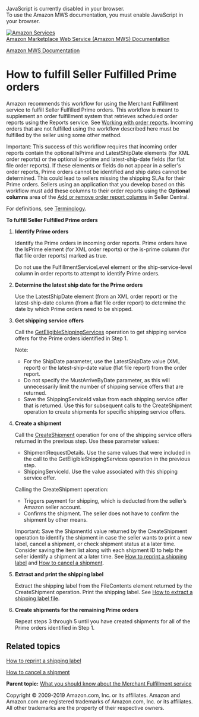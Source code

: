 <div id="MWSDX_noscript">

JavaScript is currently disabled in your browser.  
To use the Amazon MWS documentation, you must enable JavaScript in your
browser.

</div>

<div id="MWSDX_divtop">

[![Amazon
Services](https://images-na.ssl-images-amazon.com/images/G/08/mwsportal/fr_FR/amazonservices.gif "Amazon Services")](http://services.amazon.fr)  
<span id="MWSDX_titlebar">[Amazon Marketplace Web Service (Amazon MWS)
Documentation](https://developer.amazonservices.fr/gp/mws/docs.html)</span>

</div>

<div id="MWSDX_divbottom">

<div id="MWSDX_divleft">

<div id="MWSDX_toc">

</div>

</div>

<div id="MWSDX_divright">

<div id="MWSDX_content">

<span id="MWSDX_breadcrumbs">[Amazon MWS
Documentation](https://developer.amazonservices.fr/gp/mws/docs.html)</span>

<div id="MerchFulfill_HowToUseForPrime" class="nested0">

How to fulfill Seller Fulfilled Prime orders
============================================

<div class="body">

Amazon recommends this workflow for using the <span class="ph">Merchant
Fulfillment service</span> to fulfill Seller Fulfilled Prime orders.
This workflow is meant to supplement an order fulfillment system that
retrieves scheduled order reports using the Reports service. See
<a href="../reports/Reports_WorkingWithOrderReports.md" class="xref" title="Describes how to schedule and manage order reports.">Working with order reports</a>.
Incoming orders that are not fulfilled using the workflow described here
must be fulfilled by the seller using some other method.

<div class="note important">

<span class="importanttitle">Important:</span> This success of this
workflow requires that incoming order reports contain the optional <span
class="keyword parmname">IsPrime</span> and <span
class="keyword parmname">LatestShipDate</span> elements (for XML order
reports) or the optional <span class="keyword parmname">is-prime</span>
and <span class="keyword parmname">latest-ship-date</span> fields (for
flat file order reports). If these elements or fields do not appear in a
seller's order reports, Prime orders cannot be identified and ship dates
cannot be determined. This could lead to sellers missing the shipping
SLAs for their Prime orders. Sellers using an application that you
develop based on this workflow must add these columns to their order
reports using the **Optional columns** area of the
<a href="https://sellercentral.amazon.co.uk/orders/reports/column-selection" class="xref">Add or remove order report columns</a>
in Seller Central.

</div>

<span class="ph">For definitions, see
<a href="../merch_fulfill/MerchFulfill_Overview.md#Terminology" class="xref">Terminology</a>.</span>

**To fulfill Seller Fulfilled Prime orders**

1.  **Identify Prime orders**

    Identify the Prime orders in incoming order reports. Prime orders
    have the <span class="keyword parmname">IsPrime</span> element (for
    XML order reports) or the <span
    class="keyword parmname">is-prime</span> column (for flat file order
    reports) marked as true.

    Do not use the <span
    class="keyword parmname">FulfillmentServiceLevel</span> element or
    the <span class="keyword parmname">ship-service-level</span> column
    in order reports to attempt to identify Prime orders.

2.  **Determine the latest ship date for the Prime orders**

    Use the <span class="keyword parmname">LatestShipDate</span> element
    (from an XML order report) or the <span
    class="keyword parmname">latest-ship-date</span> column (from a flat
    file order report) to determine the date by which Prime orders need
    to be shipped.

3.  **Get shipping service offers**

    Call the
    <a href="MerchFulfill_GetEligibleShippingServices.md" class="xref" title="Returns a list of shipping service offers.">GetEligibleShippingServices</a>
    operation to get shipping service offers for the Prime orders
    identified in Step 1.

    <div class="note note">

    <span class="notetitle">Note:</span>
    -   For the <span class="keyword parmname">ShipDate</span>
        parameter, use the <span
        class="keyword parmname">LatestShipDate</span> value (XML
        report) or the <span
        class="keyword parmname">latest-ship-date</span> value (flat
        file report) from the order report.
    -   Do not specify the <span
        class="keyword parmname">MustArriveByDate</span> parameter, as
        this will unnecessarily limit the number of shipping service
        offers that are returned.
    -   Save the <span class="keyword parmname">ShippingServiceId</span>
        value from each shipping service offer that is returned. Use
        this for subsequent calls to the <span
        class="keyword apiname">CreateShipment</span> operation to
        create shipments for specific shipping service offers.

    </div>

4.  **Create a shipment**

    Call the
    <a href="MerchFulfill_CreateShipment.md" class="xref">CreateShipment</a>
    operation for one of the shipping service offers returned in the
    previous step. Use these parameter values:

    -   <span class="keyword parmname">ShipmentRequestDetails</span>.
        Use the same values that were included in the call to the <span
        class="keyword apiname">GetEligibleShippingServices</span>
        operation in the previous step.
    -   <span class="keyword parmname">ShippingServiceId</span>. Use the
        value associated with this shipping service offer.

    <div class="p">

    Calling the <span class="keyword apiname">CreateShipment</span>
    operation:
    -   Triggers payment for shipping, which is deducted from the
        seller’s Amazon seller account.
    -   Confirms the shipment. The seller does not have to confirm the
        shipment by other means.

    </div>

    <div class="note important">

    <span class="importanttitle">Important:</span> Save the <span
    class="keyword parmname">ShipmentId</span> value returned by the
    <span class="keyword apiname">CreateShipment</span> operation to
    identify the shipment in case the seller wants to print a new label,
    cancel a shipment, or check shipment status at a later time.
    Consider saving the item list along with each shipment ID to help
    the seller identify a shipment at a later time. See
    <a href="MerchFulfill_HowToGetNewShippingLabel.md" class="xref">How to reprint a shipping label</a>
    and
    <a href="MerchFulfill_HowToCancelShipment.md" class="xref">How to cancel a shipment</a>.

    </div>

5.  **Extract and print the shipping label**

    Extract the shipping label from the <span
    class="keyword parmname">FileContents</span> element returned by the
    <span class="keyword apiname">CreateShipment</span> operation. Print
    the shipping label. See
    <a href="MerchFulfill_HowToExtractShippingLabel.md" class="xref">How to extract a shipping label file</a>.

6.  **Create shipments for the remaining Prime orders**

    Repeat steps 3 through 5 until you have created shipments for all of
    the Prime orders identified in Step 1.

<div class="section">

Related topics
--------------

<a href="MerchFulfill_HowToGetNewShippingLabel.md" class="xref">How to reprint a shipping label</a>

<a href="MerchFulfill_HowToCancelShipment.md" class="xref">How to cancel a shipment</a>

</div>

</div>

<div class="related-links">

<div class="familylinks">

<div class="parentlink">

**Parent topic:**
<a href="../merch_fulfill/MerchFulfill_Overview.md" class="link">What you should know about the Merchant Fulfillment service</a>

</div>

</div>

</div>

</div>

<div id="MWSDX_footer">

Copyright © 2009-2019 Amazon.com, Inc. or its affiliates. Amazon and
Amazon.com are registered trademarks of Amazon.com, Inc. or its
affiliates. All other trademarks are the property of their respective
owners.

</div>

</div>

</div>

<div style="clear: both;">

</div>

</div>
